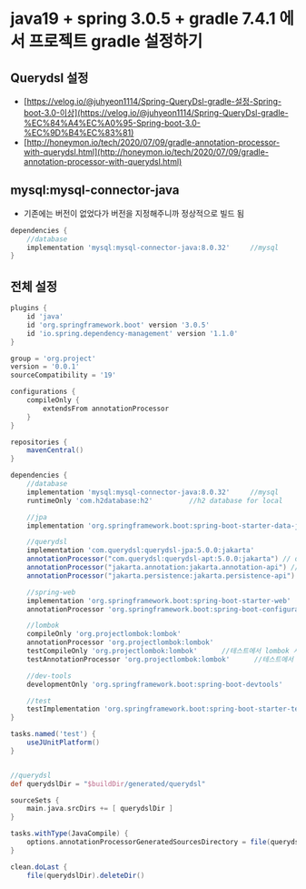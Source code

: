 # java19 + spring 3.0.5 + gradle 7.4.1 에서 프로젝트 gradle 설정하기

## Querydsl 설정 &#x20;

* [https://velog.io/@juhyeon1114/Spring-QueryDsl-gradle-설정-Spring-boot-3.0-이상](https://velog.io/@juhyeon1114/Spring-QueryDsl-gradle-%EC%84%A4%EC%A0%95-Spring-boot-3.0-%EC%9D%B4%EC%83%81)
* [http://honeymon.io/tech/2020/07/09/gradle-annotation-processor-with-querydsl.html](http://honeymon.io/tech/2020/07/09/gradle-annotation-processor-with-querydsl.html)



## mysql:mysql-connector-java

* 기존에는 버전이 없었다가 버전을 지정해주니까 정상적으로 빌드 됨&#x20;

```groovy
dependencies {
    //database
    implementation 'mysql:mysql-connector-java:8.0.32'     //mysql
}
```

## 전체 설정&#x20;

```groovy
plugins {
    id 'java'
    id 'org.springframework.boot' version '3.0.5'
    id 'io.spring.dependency-management' version '1.1.0'
}

group = 'org.project'
version = '0.0.1'
sourceCompatibility = '19'

configurations {
    compileOnly {
        extendsFrom annotationProcessor
    }
}

repositories {
    mavenCentral()
}

dependencies {
    //database
    implementation 'mysql:mysql-connector-java:8.0.32'     //mysql
    runtimeOnly 'com.h2database:h2'         //h2 database for local

    //jpa
    implementation 'org.springframework.boot:spring-boot-starter-data-jpa'

    //querydsl
    implementation 'com.querydsl:querydsl-jpa:5.0.0:jakarta'
    annotationProcessor("com.querydsl:querydsl-apt:5.0.0:jakarta") // querydsl JPAAnnotationProcessor 사용 지정
    annotationProcessor("jakarta.annotation:jakarta.annotation-api") // java.lang.NoClassDefFoundError (javax.annotation.Generated) 발생 대응
    annotationProcessor("jakarta.persistence:jakarta.persistence-api") // java.lang.NoClassDefFoundError(javax.annotation.Entity) 발생 대응

    //spring-web
    implementation 'org.springframework.boot:spring-boot-starter-web'
    annotationProcessor 'org.springframework.boot:spring-boot-configuration-processor'

    //lombok
    compileOnly 'org.projectlombok:lombok'
    annotationProcessor 'org.projectlombok:lombok'
    testCompileOnly 'org.projectlombok:lombok'      //테스트에서 lombok 사용
    testAnnotationProcessor 'org.projectlombok:lombok'      //테스트에서 lombok 사용

    //dev-tools
    developmentOnly 'org.springframework.boot:spring-boot-devtools'

    //test
    testImplementation 'org.springframework.boot:spring-boot-starter-test'
}

tasks.named('test') {
    useJUnitPlatform()
}


//querydsl
def querydslDir = "$buildDir/generated/querydsl"

sourceSets {
    main.java.srcDirs += [ querydslDir ]
}

tasks.withType(JavaCompile) {
    options.annotationProcessorGeneratedSourcesDirectory = file(querydslDir)
}

clean.doLast {
    file(querydslDir).deleteDir()

```

